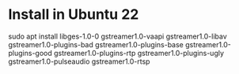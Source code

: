 # Install in Ubuntu 22

sudo apt install libges-1.0-0 gstreamer1.0-vaapi gstreamer1.0-libav gstreamer1.0-plugins-bad gstreamer1.0-plugins-base gstreamer1.0-plugins-good gstreamer1.0-plugins-rtp gstreamer1.0-plugins-ugly gstreamer1.0-pulseaudio gstreamer1.0-rtsp  